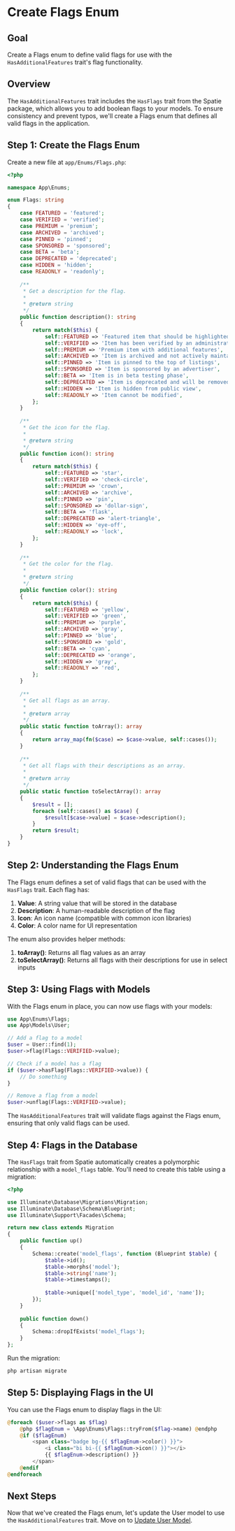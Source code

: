 # Create Flags Enum

<link rel="stylesheet" href="../../assets/css/styles.css">

## Goal

Create a Flags enum to define valid flags for use with the `HasAdditionalFeatures` trait's flag functionality.

## Overview

The `HasAdditionalFeatures` trait includes the `HasFlags` trait from the Spatie package, which allows you to add boolean flags to your models. To ensure consistency and prevent typos, we'll create a Flags enum that defines all valid flags in the application.

## Step 1: Create the Flags Enum

Create a new file at `app/Enums/Flags.php`:

```php
<?php

namespace App\Enums;

enum Flags: string
{
    case FEATURED = 'featured';
    case VERIFIED = 'verified';
    case PREMIUM = 'premium';
    case ARCHIVED = 'archived';
    case PINNED = 'pinned';
    case SPONSORED = 'sponsored';
    case BETA = 'beta';
    case DEPRECATED = 'deprecated';
    case HIDDEN = 'hidden';
    case READONLY = 'readonly';
    
    /**
     * Get a description for the flag.
     *
     * @return string
     */
    public function description(): string
    {
        return match($this) {
            self::FEATURED => 'Featured item that should be highlighted in listings',
            self::VERIFIED => 'Item has been verified by an administrator',
            self::PREMIUM => 'Premium item with additional features',
            self::ARCHIVED => 'Item is archived and not actively maintained',
            self::PINNED => 'Item is pinned to the top of listings',
            self::SPONSORED => 'Item is sponsored by an advertiser',
            self::BETA => 'Item is in beta testing phase',
            self::DEPRECATED => 'Item is deprecated and will be removed in the future',
            self::HIDDEN => 'Item is hidden from public view',
            self::READONLY => 'Item cannot be modified',
        };
    }
    
    /**
     * Get the icon for the flag.
     *
     * @return string
     */
    public function icon(): string
    {
        return match($this) {
            self::FEATURED => 'star',
            self::VERIFIED => 'check-circle',
            self::PREMIUM => 'crown',
            self::ARCHIVED => 'archive',
            self::PINNED => 'pin',
            self::SPONSORED => 'dollar-sign',
            self::BETA => 'flask',
            self::DEPRECATED => 'alert-triangle',
            self::HIDDEN => 'eye-off',
            self::READONLY => 'lock',
        };
    }
    
    /**
     * Get the color for the flag.
     *
     * @return string
     */
    public function color(): string
    {
        return match($this) {
            self::FEATURED => 'yellow',
            self::VERIFIED => 'green',
            self::PREMIUM => 'purple',
            self::ARCHIVED => 'gray',
            self::PINNED => 'blue',
            self::SPONSORED => 'gold',
            self::BETA => 'cyan',
            self::DEPRECATED => 'orange',
            self::HIDDEN => 'gray',
            self::READONLY => 'red',
        };
    }
    
    /**
     * Get all flags as an array.
     *
     * @return array
     */
    public static function toArray(): array
    {
        return array_map(fn($case) => $case->value, self::cases());
    }
    
    /**
     * Get all flags with their descriptions as an array.
     *
     * @return array
     */
    public static function toSelectArray(): array
    {
        $result = [];
        foreach (self::cases() as $case) {
            $result[$case->value] = $case->description();
        }
        return $result;
    }
}
```

## Step 2: Understanding the Flags Enum

The Flags enum defines a set of valid flags that can be used with the `HasFlags` trait. Each flag has:

1. **Value**: A string value that will be stored in the database
2. **Description**: A human-readable description of the flag
3. **Icon**: An icon name (compatible with common icon libraries)
4. **Color**: A color name for UI representation

The enum also provides helper methods:

1. **toArray()**: Returns all flag values as an array
2. **toSelectArray()**: Returns all flags with their descriptions for use in select inputs

## Step 3: Using Flags with Models

With the Flags enum in place, you can now use flags with your models:

```php
use App\Enums\Flags;
use App\Models\User;

// Add a flag to a model
$user = User::find(1);
$user->flag(Flags::VERIFIED->value);

// Check if a model has a flag
if ($user->hasFlag(Flags::VERIFIED->value)) {
    // Do something
}

// Remove a flag from a model
$user->unflag(Flags::VERIFIED->value);
```

The `HasAdditionalFeatures` trait will validate flags against the Flags enum, ensuring that only valid flags can be used.

## Step 4: Flags in the Database

The `HasFlags` trait from Spatie automatically creates a polymorphic relationship with a `model_flags` table. You'll need to create this table using a migration:

```php
<?php

use Illuminate\Database\Migrations\Migration;
use Illuminate\Database\Schema\Blueprint;
use Illuminate\Support\Facades\Schema;

return new class extends Migration
{
    public function up()
    {
        Schema::create('model_flags', function (Blueprint $table) {
            $table->id();
            $table->morphs('model');
            $table->string('name');
            $table->timestamps();
            
            $table->unique(['model_type', 'model_id', 'name']);
        });
    }
    
    public function down()
    {
        Schema::dropIfExists('model_flags');
    }
};
```

Run the migration:

```bash
php artisan migrate
```

## Step 5: Displaying Flags in the UI

You can use the Flags enum to display flags in the UI:

```php
@foreach ($user->flags as $flag)
    @php $flagEnum = \App\Enums\Flags::tryFrom($flag->name) @endphp
    @if ($flagEnum)
        <span class="badge bg-{{ $flagEnum->color() }}">
            <i class="bi bi-{{ $flagEnum->icon() }}"></i>
            {{ $flagEnum->description() }}
        </span>
    @endif
@endforeach
```

## Next Steps

Now that we've created the Flags enum, let's update the User model to use the `HasAdditionalFeatures` trait. Move on to [Update User Model](./090-update-user-model.md).
